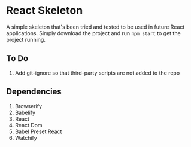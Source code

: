 # React Skeleton

A simple skeleton that's been tried and tested to be used in future React applications. Simply download the project and run `npm start` to get the project running.

## To Do

1. Add git-ignore so that third-party scripts are not added to the repo


## Dependencies

1. Browserify
2. Babelify
3. React
4. React Dom
5. Babel Preset React
6. Watchify
